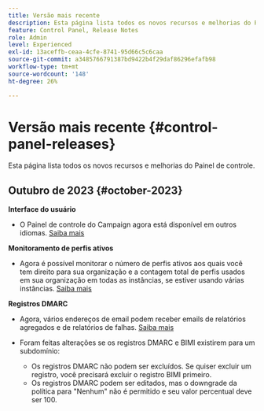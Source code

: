 ```yaml
---
title: Versão mais recente
description: Esta página lista todos os novos recursos e melhorias do Painel de controle
feature: Control Panel, Release Notes
role: Admin
level: Experienced
exl-id: 13aceffb-ceaa-4cfe-8741-95d66c5c6caa
source-git-commit: a3485766791387bd9422b4f29daf86296efafb98
workflow-type: tm+mt
source-wordcount: '148'
ht-degree: 26%

---
```


# Versão mais recente {#control-panel-releases}

Esta página lista todos os novos recursos e melhorias do Painel de controle.

## Outubro de 2023 {#october-2023}

**Interface do usuário**

* O Painel de controle do Campaign agora está disponível em outros idiomas. [Saiba mais](../discover/using/discovering-the-interface.md#supported-languages-languages)

**Monitoramento de perfis ativos**

* Agora é possível monitorar o número de perfis ativos aos quais você tem direito para sua organização e a contagem total de perfis usados em sua organização em todas as instâncias, se estiver usando várias instâncias. [Saiba mais](../performance-monitoring/using/active-profiles-monitoring.md)

**Registros DMARC**

* Agora, vários endereços de email podem receber emails de relatórios agregados e de relatórios de falhas. [Saiba mais](../subdomains-certificates/using/dmarc.md)
* Foram feitas alterações se os registros DMARC e BIMI existirem para um subdomínio:

   * Os registros DMARC não podem ser excluídos. Se quiser excluir um registro, você precisará excluir o registro BIMI primeiro.
   * Os registros DMARC podem ser editados, mas o downgrade da política para &quot;Nenhum&quot; não é permitido e seu valor percentual deve ser 100.

